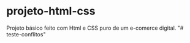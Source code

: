 # projeto-html-css
Projeto básico feito com Html e CSS puro de um e-comerce digital.
"# teste-conflitos" 
